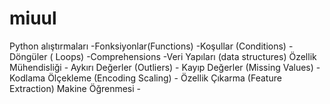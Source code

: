 # miuul


  Python alıştırmaları
      -Fonksiyonlar(Functions)
      -Koşullar (Conditions)
      -Döngüler ( Loops)
      -Comprehensions
      -Veri Yapıları (data structures)
  Özellik Mühendisliği
      - Aykırı Değerler (Outliers)
      - Kayıp Değerler (Missing Values)
      - Kodlama Ölçekleme (Encoding Scaling)
      - Özellik Çıkarma (Feature Extraction)
  Makine Öğrenmesi
      -
  
      
